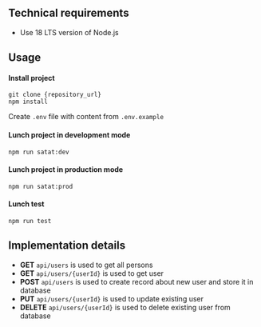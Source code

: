 ## Technical requirements

- Use 18 LTS version of Node.js

## Usage
#### Install project
```
git clone {repository_url}
npm install
```
Create `.env` file with content from `.env.example`

#### Lunch project in development mode
```
npm run satat:dev
```

#### Lunch project in production mode
```
npm run satat:prod
```

#### Lunch test
```
npm run test
```

## Implementation details
- **GET** `api/users` is used to get all persons
- **GET** `api/users/{userId}` is used to get user
- **POST** `api/users` is used to create record about new user and store it in database
- **PUT** `api/users/{userId}` is used to update existing user
- **DELETE** `api/users/{userId}` is used to delete existing user from database
